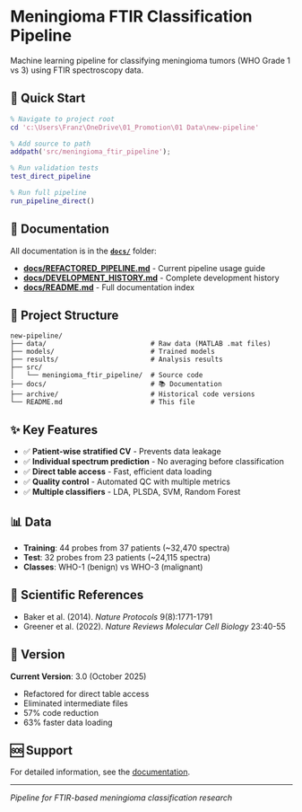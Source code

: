 # Meningioma FTIR Classification Pipeline

Machine learning pipeline for classifying meningioma tumors (WHO Grade 1 vs 3) using FTIR spectroscopy data.

## 🚀 Quick Start

```matlab
% Navigate to project root
cd 'c:\Users\Franz\OneDrive\01_Promotion\01 Data\new-pipeline'

% Add source to path
addpath('src/meningioma_ftir_pipeline');

% Run validation tests
test_direct_pipeline

% Run full pipeline
run_pipeline_direct()
```

## 📖 Documentation

All documentation is in the **[`docs/`](docs/)** folder:

- **[docs/REFACTORED_PIPELINE.md](docs/REFACTORED_PIPELINE.md)** - Current pipeline usage guide
- **[docs/DEVELOPMENT_HISTORY.md](docs/DEVELOPMENT_HISTORY.md)** - Complete development history
- **[docs/README.md](docs/README.md)** - Full documentation index

## 📁 Project Structure

```
new-pipeline/
├── data/                          # Raw data (MATLAB .mat files)
├── models/                        # Trained models
├── results/                       # Analysis results
├── src/
│   └── meningioma_ftir_pipeline/  # Source code
├── docs/                          # 📚 Documentation
├── archive/                       # Historical code versions
└── README.md                      # This file
```

## ✨ Key Features

- ✅ **Patient-wise stratified CV** - Prevents data leakage
- ✅ **Individual spectrum prediction** - No averaging before classification
- ✅ **Direct table access** - Fast, efficient data loading
- ✅ **Quality control** - Automated QC with multiple metrics
- ✅ **Multiple classifiers** - LDA, PLSDA, SVM, Random Forest

## 📊 Data

- **Training**: 44 probes from 37 patients (~32,470 spectra)
- **Test**: 32 probes from 23 patients (~24,115 spectra)
- **Classes**: WHO-1 (benign) vs WHO-3 (malignant)

## 🔬 Scientific References

- Baker et al. (2014). *Nature Protocols* 9(8):1771-1791
- Greener et al. (2022). *Nature Reviews Molecular Cell Biology* 23:40-55

## 📝 Version

**Current Version**: 3.0 (October 2025)
- Refactored for direct table access
- Eliminated intermediate files
- 57% code reduction
- 63% faster data loading

## 🆘 Support

For detailed information, see the [documentation](docs/README.md).

---

*Pipeline for FTIR-based meningioma classification research*
